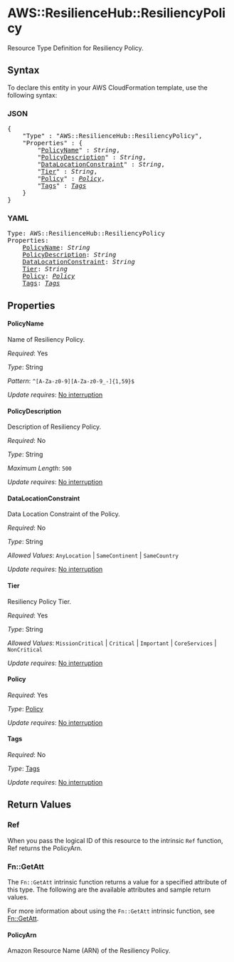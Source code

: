 # AWS::ResilienceHub::ResiliencyPolicy

Resource Type Definition for Resiliency Policy.

## Syntax

To declare this entity in your AWS CloudFormation template, use the following syntax:

### JSON

<pre>
{
    "Type" : "AWS::ResilienceHub::ResiliencyPolicy",
    "Properties" : {
        "<a href="#policyname" title="PolicyName">PolicyName</a>" : <i>String</i>,
        "<a href="#policydescription" title="PolicyDescription">PolicyDescription</a>" : <i>String</i>,
        "<a href="#datalocationconstraint" title="DataLocationConstraint">DataLocationConstraint</a>" : <i>String</i>,
        "<a href="#tier" title="Tier">Tier</a>" : <i>String</i>,
        "<a href="#policy" title="Policy">Policy</a>" : <i><a href="policy.md">Policy</a></i>,
        "<a href="#tags" title="Tags">Tags</a>" : <i><a href="tags.md">Tags</a></i>
    }
}
</pre>

### YAML

<pre>
Type: AWS::ResilienceHub::ResiliencyPolicy
Properties:
    <a href="#policyname" title="PolicyName">PolicyName</a>: <i>String</i>
    <a href="#policydescription" title="PolicyDescription">PolicyDescription</a>: <i>String</i>
    <a href="#datalocationconstraint" title="DataLocationConstraint">DataLocationConstraint</a>: <i>String</i>
    <a href="#tier" title="Tier">Tier</a>: <i>String</i>
    <a href="#policy" title="Policy">Policy</a>: <i><a href="policy.md">Policy</a></i>
    <a href="#tags" title="Tags">Tags</a>: <i><a href="tags.md">Tags</a></i>
</pre>

## Properties

#### PolicyName

Name of Resiliency Policy.

_Required_: Yes

_Type_: String

_Pattern_: <code>^[A-Za-z0-9][A-Za-z0-9_\-]{1,59}$</code>

_Update requires_: [No interruption](https://docs.aws.amazon.com/AWSCloudFormation/latest/UserGuide/using-cfn-updating-stacks-update-behaviors.html#update-no-interrupt)

#### PolicyDescription

Description of Resiliency Policy.

_Required_: No

_Type_: String

_Maximum Length_: <code>500</code>

_Update requires_: [No interruption](https://docs.aws.amazon.com/AWSCloudFormation/latest/UserGuide/using-cfn-updating-stacks-update-behaviors.html#update-no-interrupt)

#### DataLocationConstraint

Data Location Constraint of the Policy.

_Required_: No

_Type_: String

_Allowed Values_: <code>AnyLocation</code> | <code>SameContinent</code> | <code>SameCountry</code>

_Update requires_: [No interruption](https://docs.aws.amazon.com/AWSCloudFormation/latest/UserGuide/using-cfn-updating-stacks-update-behaviors.html#update-no-interrupt)

#### Tier

Resiliency Policy Tier.

_Required_: Yes

_Type_: String

_Allowed Values_: <code>MissionCritical</code> | <code>Critical</code> | <code>Important</code> | <code>CoreServices</code> | <code>NonCritical</code>

_Update requires_: [No interruption](https://docs.aws.amazon.com/AWSCloudFormation/latest/UserGuide/using-cfn-updating-stacks-update-behaviors.html#update-no-interrupt)

#### Policy

_Required_: Yes

_Type_: <a href="policy.md">Policy</a>

_Update requires_: [No interruption](https://docs.aws.amazon.com/AWSCloudFormation/latest/UserGuide/using-cfn-updating-stacks-update-behaviors.html#update-no-interrupt)

#### Tags

_Required_: No

_Type_: <a href="tags.md">Tags</a>

_Update requires_: [No interruption](https://docs.aws.amazon.com/AWSCloudFormation/latest/UserGuide/using-cfn-updating-stacks-update-behaviors.html#update-no-interrupt)

## Return Values

### Ref

When you pass the logical ID of this resource to the intrinsic `Ref` function, Ref returns the PolicyArn.

### Fn::GetAtt

The `Fn::GetAtt` intrinsic function returns a value for a specified attribute of this type. The following are the available attributes and sample return values.

For more information about using the `Fn::GetAtt` intrinsic function, see [Fn::GetAtt](https://docs.aws.amazon.com/AWSCloudFormation/latest/UserGuide/intrinsic-function-reference-getatt.html).

#### PolicyArn

Amazon Resource Name (ARN) of the Resiliency Policy.
